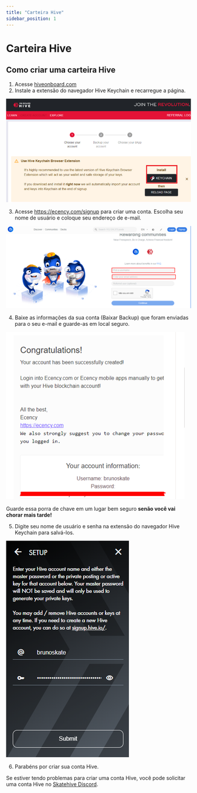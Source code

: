 ```yaml
---
title: "Carteira Hive"
sidebar_position: 1
---
```


# Carteira Hive

## Como criar uma carteira Hive

1. Acesse [hiveonboard.com](https://hiveonboard.com/create-account)
2. Instale a extensão do navegador Hive Keychain e recarregue a página.

![Alt ​​text](../../../../../src/assets/Hive-Wallet/1.png)


3. Acesse https://ecency.com/signup para criar uma conta. Escolha seu nome de usuário e coloque seu endereço de e-mail.

![Alt ​​text](../../../../../src/assets/Hive-Wallet/2.png)

4. Baixe as informações da sua conta (Baixar Backup) que foram enviadas para o seu e-mail e guarde-as em local seguro.

![Alt ​​text](../../../../../src/assets/Hive-Wallet/3.png)

Guarde essa porra de chave em um lugar bem seguro **senão você vai chorar mais tarde!**

5. Digite seu nome de usuário e senha na extensão do navegador Hive Keychain para salvá-los.

![Alt ​​text](../../../../../src/assets/Hive-Wallet/4.png)

6. Parabéns por criar sua conta Hive.

Se estiver tendo problemas para criar uma conta Hive, você pode solicitar uma conta Hive no [Skatehive Discord](https://discord.gg/gzn24RgZp6).